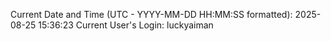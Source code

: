 Current Date and Time (UTC - YYYY-MM-DD HH:MM:SS formatted): 2025-08-25 15:36:23
Current User's Login: luckyaiman
